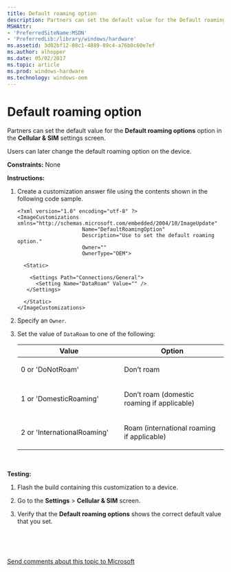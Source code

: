 ```yaml
---
title: Default roaming option
description: Partners can set the default value for the Default roaming options option in the Cellular SIM settings screen.
MSHAttr:
- 'PreferredSiteName:MSDN'
- 'PreferredLib:/library/windows/hardware'
ms.assetid: 3d02bf12-08c1-4889-89c4-a76b0c60e7ef
ms.author: alhopper
ms.date: 05/02/2017
ms.topic: article
ms.prod: windows-hardware
ms.technology: windows-oem
---
```


# Default roaming option


Partners can set the default value for the **Default roaming options** option in the **Cellular & SIM** settings screen.

Users can later change the default roaming option on the device.

<a href="" id="constraints---none"></a>**Constraints:** None  

<a href="" id="instructions-"></a>**Instructions:**  
1.  Create a customization answer file using the contents shown in the following code sample.

    ``` syntax
    <?xml version="1.0" encoding="utf-8" ?>  
    <ImageCustomizations xmlns="http://schemas.microsoft.com/embedded/2004/10/ImageUpdate"  
                         Name="DefaultRoamingOption"  
                         Description="Use to set the default roaming option."  
                         Owner=""  
                         OwnerType="OEM"> 
      
      <Static>  

        <Settings Path="Connections/General">  
          <Setting Name="DataRoam" Value="" />    
       </Settings>  

      </Static>
    </ImageCustomizations>
    ```

2.  Specify an `Owner`.

3.  Set the value of `DataRoam` to one of the following:

    <table>
    <colgroup>
    <col width="50%" />
    <col width="50%" />
    </colgroup>
    <thead>
    <tr class="header">
    <th>Value</th>
    <th>Option</th>
    </tr>
    </thead>
    <tbody>
    <tr class="odd">
    <td><p>0 or 'DoNotRoam'</p></td>
    <td><p>Don’t roam</p></td>
    </tr>
    <tr class="even">
    <td><p>1 or 'DomesticRoaming'</p></td>
    <td><p>Don’t roam (domestic roaming if applicable)</p></td>
    </tr>
    <tr class="odd">
    <td><p>2 or 'InternationalRoaming'</p></td>
    <td><p>Roam (international roaming if applicable)</p></td>
    </tr>
    </tbody>
    </table>

     

<a href="" id="testing-"></a>**Testing:**  
1.  Flash the build containing this customization to a device.

2.  Go to the **Settings** &gt; **Cellular & SIM** screen.

3.  Verify that the **Default roaming options** shows the correct default value that you set.

 

 

[Send comments about this topic to Microsoft](mailto:wsddocfb@microsoft.com?subject=Documentation%20feedback%20%5Bp_phCustomization\p_phCustomization%5D:%20Default%20roaming%20option%20%20RELEASE:%20%289/7/2016%29&body=%0A%0APRIVACY%20STATEMENT%0A%0AWe%20use%20your%20feedback%20to%20improve%20the%20documentation.%20We%20don't%20use%20your%20email%20address%20for%20any%20other%20purpose,%20and%20we'll%20remove%20your%20email%20address%20from%20our%20system%20after%20the%20issue%20that%20you're%20reporting%20is%20fixed.%20While%20we're%20working%20to%20fix%20this%20issue,%20we%20might%20send%20you%20an%20email%20message%20to%20ask%20for%20more%20info.%20Later,%20we%20might%20also%20send%20you%20an%20email%20message%20to%20let%20you%20know%20that%20we've%20addressed%20your%20feedback.%0A%0AFor%20more%20info%20about%20Microsoft's%20privacy%20policy,%20see%20http://privacy.microsoft.com/default.aspx. "Send comments about this topic to Microsoft")




